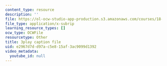 ```yaml
---
content_type: resource
description: ''
file: https://ol-ocw-studio-app-production.s3.amazonaws.com/courses/18-06sc-linear-algebra-fall-2011/e2967d7dd97ac5e815af3ac9099d1392_-eA2D_rIcNA.srt
file_type: application/x-subrip
learning_resource_types: []
ocw_type: OCWFile
resourcetype: Other
title: 3play caption file
uid: e2967d7d-d97a-c5e8-15af-3ac9099d1392
video_metadata:
  youtube_id: null
---
```

